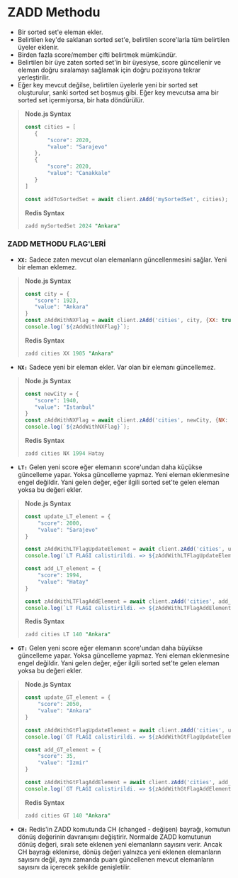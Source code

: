 # ZADD Methodu

* Bir sorted set'e eleman ekler.
* Belirtilen key'de saklanan sorted set'e, belirtilen score'larla tüm belirtilen üyeler eklenir.
* Birden fazla score/member çifti belirtmek mümkündür.
* Belirtilen bir üye zaten sorted set'in bir üyesiyse, score güncellenir ve eleman doğru sıralamayı sağlamak için doğru pozisyona tekrar yerleştirilir.
* Eğer key mevcut değilse, belirtilen üyelerle yeni bir sorted set oluşturulur, sanki sorted set boşmuş gibi. Eğer key mevcutsa ama bir sorted set içermiyorsa, bir hata döndürülür.
> <b>Node.js Syntax</b>
> ````javascript
>const cities = [
>    {
>        "score": 2020,
>        "value": "Sarajevo"
>    },
>    {
>        "score": 2020,
>        "value": "Canakkale"
>    }
>]
>
>const addToSortedSet = await client.zAdd('mySortedSet', cities);
> ````
> <b>Redis Syntax</b>
> ````SQL
> zadd mySortedSet 2024 "Ankara"
> ````

### ZADD METHODU FLAG'LERİ
* **`XX:`** Sadece zaten mevcut olan elemanların güncellenmesini sağlar. Yeni bir eleman eklemez.

> <b>Node.js Syntax</b>
> ````javascript
>const city = {
>    "score": 1923,
>    "value": "Ankara"
>}
>const zAddWithNXFlag = await client.zAdd('cities', city, {XX: true})
>console.log(`${zAddWithNXFlag}`);
> ````
> <b>Redis Syntax</b>
> ````SQL
> zadd cities XX 1905 "Ankara"
> ````

* **`NX:`** Sadece yeni bir eleman ekler. Var olan bir elemanı güncellemez.

> <b>Node.js Syntax</b>
>````javascript
>const newCity = {
>    "score": 1940,
>    "value": "Istanbul"
>}
>const zAddWithNXFlag = await client.zAdd('cities', newCity, {NX: true});
>console.log(`${zAddWithNXFlag}`);
>````
> <b>Redis Syntax</b>
> ````SQL
> zadd cities NX 1994 Hatay
> ````

* **`LT:`** Gelen yeni score eğer elemanın score'undan daha küçükse güncelleme yapar.
Yoksa güncelleme yapmaz. Yeni eleman eklenmesine engel değildir. Yani gelen değer, eğer ilgili sorted
set'te gelen eleman yoksa bu değeri ekler.
> <b>Node.js Syntax</b>
> ````javascript
> const update_LT_element = {
>     "score": 2000,
>     "value": "Sarajevo"
> }
>
> const zAddWithLTFlagUpdateElement = await client.zAdd('cities', update_LT_element, {LT: true});
> console.log(`LT FLAGI calistirildi. => ${zAddWithLTFlagUpdateElement}`);
>
> const add_LT_element = {
>     "score": 1994,
>     "value": "Hatay"
> }
>
> const zAddWithLTFlagAddElement = await client.zAdd('cities', add_LT_element, {LT: true});
> console.log(`LT FLAGI calistirildi. => ${zAddWithLTFlagAddElement}`);
> ````
> <b>Redis Syntax</b>
> ````SQL
> zadd cities LT 140 "Ankara"
> ````

* **`GT:`** Gelen yeni score eğer elemanın score'undan daha büyükse güncelleme yapar.
Yoksa güncelleme yapmaz. Yeni eleman eklenmesine engel değildir. Yani gelen değer, eğer ilgili sorted
set'te gelen eleman yoksa bu değeri ekler.
> <b>Node.js Syntax</b>
> ````javascript
> const update_GT_element = {
>     "score": 2050,
>     "value": "Ankara"
> }
>
> const zAddWithGtFlagUpdateElement = await client.zAdd('cities', update_GT_element, {GT: true});
> console.log(`GT FLAGI calistirildi. => ${zAddWithGtFlagUpdateElement}`);
>
> const add_GT_element = {
>     "score": 35,
>     "value": "Izmir"
> }
>
> const zAddWithGtFlagAddElement = await client.zAdd('cities', add_GT_element, {GT: true});
> console.log(`GT FLAGI calistirildi. => ${zAddWithGtFlagAddElement}`);
> ````
> <b>Redis Syntax</b>
> ````SQL
> zadd cities GT 140 "Ankara"
> ````

* **`CH:`** Redis'in ZADD komutunda CH (changed - değişen) bayrağı, komutun dönüş
değerinin davranışını değiştirir. Normalde ZADD komutunun dönüş değeri, sıralı sete eklenen yeni elemanların sayısını verir.
Ancak CH bayrağı eklenirse, dönüş değeri yalnızca yeni eklenen elemanların sayısını değil, aynı zamanda puanı
güncellenen mevcut elemanların sayısını da içerecek şekilde genişletilir.